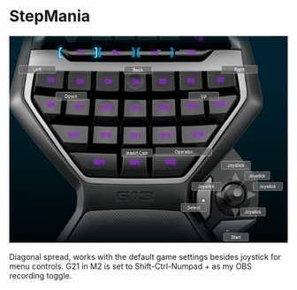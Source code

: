 # StepMania

![Screenshot of layout](Layout.png)

Diagonal spread, works with the default game settings besides joystick for menu controls.
G21 in M2 is set to Shift-Ctrl-Numpad + as my OBS recording toggle.
